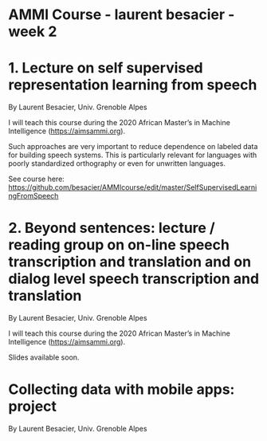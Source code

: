 # AMMI Course - laurent besacier - week 2

# 1. Lecture on self supervised representation learning from speech

By Laurent Besacier, Univ. Grenoble Alpes

I will teach this course during the 2020 African Master’s in Machine Intelligence (https://aimsammi.org). 

Such approaches are very important to reduce dependence on labeled data for building speech systems. This is particularly relevant for languages with poorly standardized orthography or even for unwritten languages. 

See course here: https://github.com/besacier/AMMIcourse/edit/master/SelfSupervisedLearningFromSpeech

# 2. Beyond sentences: lecture / reading group on on-line speech transcription and translation and on dialog level speech transcription and translation

By Laurent Besacier, Univ. Grenoble Alpes

I will teach this course during the 2020 African Master’s in Machine Intelligence (https://aimsammi.org). 

Slides available soon.

# Collecting data with mobile apps: project 

By Laurent Besacier, Univ. Grenoble Alpes








